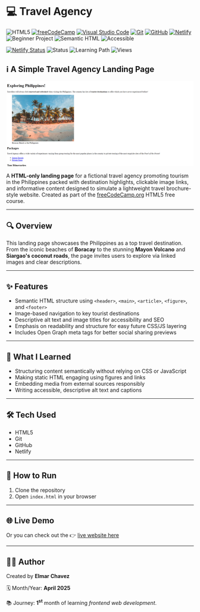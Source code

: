 # 💻 Travel Agency

![HTML5](https://img.shields.io/badge/HTML5-E34F26?style=for-the-badge&logo=html5&logoColor=white)
[![freeCodeCamp](https://img.shields.io/badge/freeCodeCamp-27273D?style=for-the-badge&logo=freecodecamp&logoColor=white)](https://www.freecodecamp.org/)
[![Visual Studio Code](https://img.shields.io/badge/VS%20Code-007ACC?style=for-the-badge&logo=visual-studio-code&logoColor=white)](https://code.visualstudio.com/)
[![Git](https://img.shields.io/badge/Git-F05032?style=for-the-badge&logo=git&logoColor=white)](https://git-scm.com/)
[![GitHub](https://img.shields.io/badge/GitHub-181717?style=for-the-badge&logo=github&logoColor=white)](https://github.com/)
[![Netlify](https://img.shields.io/badge/Netlify-00C7B7?style=for-the-badge&logo=netlify&logoColor=white)](https://www.netlify.com/)
![Beginner Project](https://img.shields.io/badge/Beginner%20Project-25D366?style=for-the-badge)
![Semantic HTML](https://img.shields.io/badge/Semantic%20HTML-ff9800?style=for-the-badge)
![Accessible](https://img.shields.io/badge/Accessibility-A11Y-0052cc?style=for-the-badge)

[![Netlify Status](https://api.netlify.com/api/v1/badges/701bb8c9-1250-4605-b732-bb41ea086c9d/deploy-status)](https://travel-agency-page-fcc-jiro.netlify.app/)
![Status](https://img.shields.io/badge/status-complete-brightgreen)
![Learning Path](https://img.shields.io/badge/learning%20path-month%201-blue)
![Views](https://visitor-badge.laobi.icu/badge?page_id=CodingWithJiro.freecodecamp-html-travel-agency-page&left_text=repo%20views)

## ℹ️ A Simple Travel Agency Landing Page

![Screenshot of the project](./screenshot.png)

A **HTML-only landing page** for a fictional travel agency promoting tourism in the Philippines packed with destination highlights, clickable image links, and informative content designed to simulate a lightweight travel brochure-style website. Created as part of the [freeCodeCamp.org](https://www.freecodecamp.org/learn/full-stack-developer/) HTML5 free course.

---

## 🔍 Overview

This landing page showcases the Philippines as a top travel destination. From the iconic beaches of **Boracay** to the stunning **Mayon Volcano** and **Siargao's coconut roads**, the page invites users to explore via linked images and clear descriptions.

---

## ✨ Features

- Semantic HTML structure using `<header>`, `<main>`, `<article>`, `<figure>`, and `<footer>`
- Image-based navigation to key tourist destinations
- Descriptive alt text and image titles for accessibility and SEO
- Emphasis on readability and structure for easy future CSS/JS layering
- Includes Open Graph meta tags for better social sharing previews

---

## 🧠 What I Learned

- Structuring content semantically without relying on CSS or JavaScript
- Making static HTML engaging using figures and links
- Embedding media from external sources responsibly
- Writing accessible, descriptive alt text and captions

---

## 🛠️ Tech Used

- HTML5
- Git
- GitHub
- Netlify

---

## 🚀 How to Run

1. Clone the repository
2. Open `index.html` in your browser

---

## 🌐 Live Demo

Or you can check out the 👉 [live website here](https://travel-agency-page-fcc-jiro.netlify.app/)

---

## 🧑‍💻 Author

Created by **Elmar Chavez**

🗓️ Month/Year: **April 2025**

📚 Journey: **1<sup>st</sup>** month of learning _frontend web development_.
